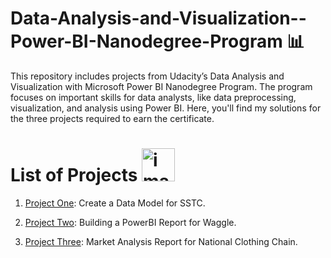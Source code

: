 # Data-Analysis-and-Visualization--Power-BI-Nanodegree-Program 📊
This repository includes projects from Udacity’s Data Analysis and Visualization with Microsoft Power BI Nanodegree Program. The program focuses on important skills for data analysts, like data preprocessing, visualization, and analysis using Power BI. Here, you'll find my solutions for the three projects required to earn the certificate.
# List of Projects <img width="53" alt="image" src="https://github.com/user-attachments/assets/c030a355-67fd-49be-8e95-e6d4fbbe5913">

1.  <a href="https://github.com/Dina21395/Data-Analysis-and-Visualization----Power-BI-Nanodegree-Program/tree/bc661cd38d3167b6e7701d55c4e0d59f08fc130e/Data%20Model%20for%20SSTC/project1" target="_blank">Project One</a>: Create a Data Model for SSTC. 
2. <a href="https://github.com/Dina21395/Data-Analysis-and-Visualization----Power-BI-Nanodegree-Program/tree/52d3b6223740ccf9870e5bc3cd5d2df8ab09a07b/project2_Waggle%20report" target="_blank">Project Two</a>: Building a PowerBI Report for Waggle.

3. <a href="https://github.com/Dina21395/Data-Analysis-and-Visualization----Power-BI-Nanodegree-Program/tree/548fd07b2c7c0509cc386ee5020ff64b76d0e26f/National%20Clothing%20Chain%20Project3" target="_blank">Project Three</a>: Market Analysis Report for National Clothing Chain.




